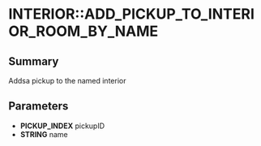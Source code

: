 # INTERIOR::ADD_PICKUP_TO_INTERIOR_ROOM_BY_NAME

## Summary
Addsa pickup to the named interior

## Parameters
* **PICKUP_INDEX** pickupID
* **STRING** name